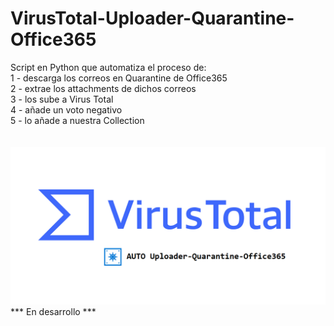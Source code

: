 # VirusTotal-Uploader-Quarantine-Office365
Script en Python que automatiza el proceso de:<br>
1 - descarga los correos en Quarantine de Office365<br>
2 - extrae los attachments de dichos correos<br>
3 - los sube a Virus Total<br>
4 - añade un voto negativo<br>
5 - lo añade a nuestra Collection<br>
<br><br>
<img src="https://github.com/informaticaeloy/VirusTotal-Uploader-Quarantine-Office365/blob/main/virus_total_logo.png">
<br>
*** En desarrollo ***
